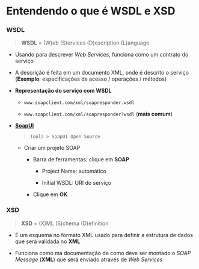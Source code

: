 # Entendendo o que é WSDL e XSD

### WSDL

> **WSDL** = (W)eb (S)ervices (D)escription (L)anguage

* Usando para descrever _Web Services_, funciona como um contrato do serviço

* A descrição é feita em um documento XML, onde é descrito o serviço (**Exemplo**: especificações de acesso / operações / métodos)

* **Representação do serviço com WSDL**

  * `www.soapclient.com/xml/soapresponder.wsdl`

  * `www.soapclient.com/xml/soapresponder?wsdl` (**mais comum**)

* [**SoapUI**](https://www.soapui.org/)

  > `Tools > SoapUI Open Source`

  * Criar um projeto SOAP

    * Barra de ferramentas: clique em **SOAP**

      * Project Name: automático

      * Initial WSDL: URI do serviço

    * Clique em **OK**

### XSD

> **XSD** = (X)ML (S)chema (D)efinition

* É um esquema no formato XML usado para definir a estrutura de dados que será validada no **XML**

* Funciona como ma documentação de como deve ser montado o _SOAP Message_ (**XML**) que será enviado através de _Web Services_